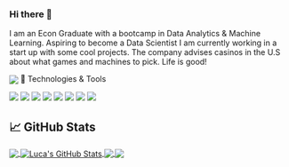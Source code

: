 ### Hi there 👋

I am an Econ Graduate with a bootcamp in Data Analytics & Machine Learning. Aspiring to become a Data Scientist I am currently working in a start up with some cool projects. The company advises casinos in the U.S about what games and machines to pick. Life is good!

<img align="center" src="https://github-readme-stats.vercel.app/api/<PYTHON>/?username=<lucavehbiu>&theme=<THEME_NAME>" />
🔧 Technologies & Tools

![](https://img.shields.io/badge/Code-Python-informational?style=flat&logo=python&logoColor=white&color=2bbc8a)
![](https://img.shields.io/badge/Code-R-informational?style=flat&logo=go&logoColor=white&color=2bbc8a)
![](https://img.shields.io/badge/Code-Vertica-informational?style=flat&logo=cmake&logoColor=white&color=2bbc8a)
![](https://img.shields.io/badge/Tools-PostgreSQL-informational?style=flat&logo=postgresql&logoColor=white&color=2bbc8a)
![](https://img.shields.io/badge/Tools-Docker-informational?style=flat&logo=docker&logoColor=white&color=2bbc8a)
![](https://img.shields.io/badge/Tools-Kubernetes-informational?style=flat&logo=kubernetes&logoColor=white&color=2bbc8a)
![](https://img.shields.io/badge/Tools-Ruby-informational?style=flat&logo=red-hat-open-shift&logoColor=white&color=2bbc8a)
![](https://img.shields.io/badge/Cloud-AWS-informational?style=flat&logo=digitalocean&logoColor=white&color=2bbc8a)

## &#x1f4c8; GitHub Stats

<a href="https://github.com/lucavehbiu/lucavehbiu">
  <img align="center" src="https://github-readme-stats.vercel.app/api/top-langs/?username=lucavehbiu&hide=java,html,tex&title_color=ffffff&text_color=c9cacc&icon_color=2bbc8a&bg_color=1d1f21&langs_count=3" />
</a>
<a href="https://github.com/lucavehbiu/lucavehbiu">
  <img align="center" src="https://github-readme-stats.vercel.app/api?username=lucavehbiu&show_icons=true&line_height=27&count_private=true&title_color=ffffff&text_color=c9cacc&icon_color=2bbc8a&bg_color=1d1f21" alt="Luca's GitHub Stats" />
</a>

<a href="https://github.com/MartinHeinz/python-project-blueprint">
  <img align="center" src="https://github-readme-stats.vercel.app/api/pin/?username=MartinHeinz&repo=python-project-blueprint&title_color=ffffff&text_color=c9cacc&icon_color=2bbc8a&bg_color=1d1f21" />
</a>


<a href="https://github.com/MartinHeinz/go-project-blueprint">
  <img align="center" src="https://github-readme-stats.vercel.app/api/pin/?username=MartinHeinz&repo=go-project-blueprint&title_color=ffffff&text_color=c9cacc&icon_color=2bbc8a&bg_color=1d1f21" />
</a>    

<!-- links to social media icons -->

<!-- icons with padding -->

[1.1]: http://i.imgur.com/tXSoThF.png (twitter icon with padding)
[2.1]: http://i.imgur.com/0o48UoR.png (github icon with padding)

<!-- icons without padding -->

[1.2]: http://i.imgur.com/wWzX9uB.png (twitter icon without padding)
[2.2]: http://i.imgur.com/9I6NRUm.png (github icon without padding)
[3.2]: https://raw.githubusercontent.com/MartinHeinz/MartinHeinz/master/linkedin-3-16.png (LinkedIn icon without padding)


<!-- links to your social media accounts -->

[1]: https://twitter.com/lucavehbiu
[2]: https://github.com/lucavehbiu
[3]: https://www.linkedin.com/in/lucavehbiu/

<!--
**lucavehbiu/lucavehbiu** is a ✨ _special_ ✨ repository because its `README.md` (this file) appears on your GitHub profile.

Here are some ideas to get you started:

- 🔭 I’m currently working on ...
- 🌱 I’m currently learning ...
- 👯 I’m looking to collaborate on ...
- 🤔 I’m looking for help with ...
- 💬 Ask me about ...
- 📫 How to reach me: ...
- 😄 Pronouns: ...
- ⚡ Fun fact: ...
-->
